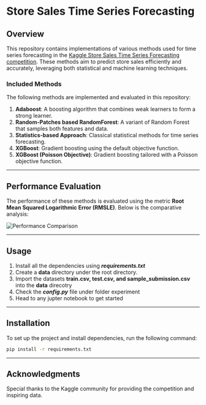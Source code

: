 # Store Sales Time Series Forecasting

## Overview
This repository contains implementations of various methods used for time series forecasting in the [Kaggle Store Sales Time Series Forecasting competition](https://www.kaggle.com/competitions/store-sales-time-series-forecasting). These methods aim to predict store sales efficiently and accurately, leveraging both statistical and machine learning techniques.

### Included Methods
The following methods are implemented and evaluated in this repository:
1. **Adaboost**: A boosting algorithm that combines weak learners to form a strong learner.
2. **Random-Patches based RandomForest**: A variant of Random Forest that samples both features and data.
3. **Statistics-based Approach**: Classical statistical methods for time series forecasting.
4. **XGBoost**: Gradient boosting using the default objective function.
5. **XGBoost (Poisson Objective)**: Gradient boosting tailored with a Poisson objective function.

---

## Performance Evaluation
The performance of these methods is evaluated using the metric **Root Mean Squared Logarithmic Error (RMSLE)**. Below is the comparative analysis:

![Performance Comparison](https://github.com/user-attachments/assets/3ade69a6-1250-478b-ade1-24f6ba563594)

---
## Usage
1. Install all the dependencies using ***requirements.txt***
2. Create a **data** directory under the root directory. 
3. Import the datasets **train.csv, test.csv, and sample_submission.csv** into the **data** direcotry
4. Check the ***config.py*** file under folder experiment
5. Head to any jupter notebook to get started
---
## Installation
To set up the project and install dependencies, run the following command:

```bash
pip install -r requirements.txt
```


---

## Acknowledgments
Special thanks to the Kaggle community for providing the competition and inspiring data.
